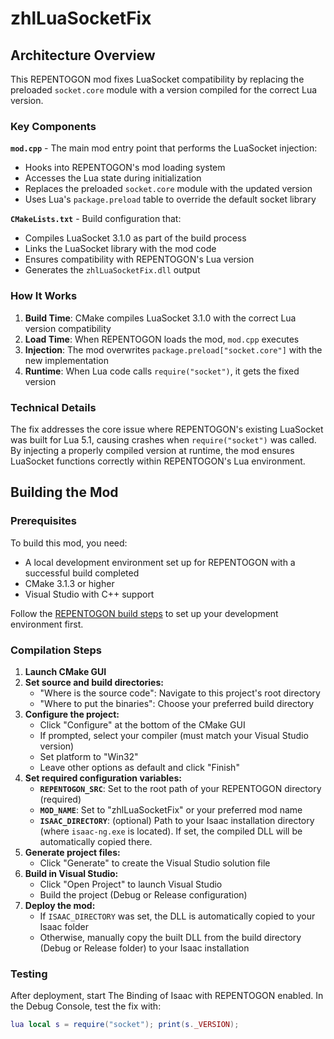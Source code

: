 
# zhlLuaSocketFix

## Architecture Overview

This REPENTOGON mod fixes LuaSocket compatibility by replacing the preloaded `socket.core` module with a version compiled for the correct Lua version.

### Key Components

**`mod.cpp`** - The main mod entry point that performs the LuaSocket injection:
- Hooks into REPENTOGON's mod loading system
- Accesses the Lua state during initialization
- Replaces the preloaded `socket.core` module with the updated version
- Uses Lua's `package.preload` table to override the default socket library

**`CMakeLists.txt`** - Build configuration that:
- Compiles LuaSocket 3.1.0 as part of the build process
- Links the LuaSocket library with the mod code
- Ensures compatibility with REPENTOGON's Lua version
- Generates the `zhlLuaSocketFix.dll` output

### How It Works

1. **Build Time**: CMake compiles LuaSocket 3.1.0 with the correct Lua version compatibility
2. **Load Time**: When REPENTOGON loads the mod, `mod.cpp` executes
3. **Injection**: The mod overwrites `package.preload["socket.core"]` with the new implementation
4. **Runtime**: When Lua code calls `require("socket")`, it gets the fixed version

### Technical Details

The fix addresses the core issue where REPENTOGON's existing LuaSocket was built for Lua 5.1, causing crashes when `require("socket")` was called. By injecting a properly compiled version at runtime, the mod ensures LuaSocket functions correctly within REPENTOGON's Lua environment.

## Building the Mod

### Prerequisites

To build this mod, you need:
- A local development environment set up for REPENTOGON with a successful build completed
- CMake 3.1.3 or higher
- Visual Studio with C++ support

Follow the [REPENTOGON build steps](https://github.com/TeamREPENTOGON/REPENTOGON?tab=readme-ov-file#building) to set up your development environment first.

### Compilation Steps

1. **Launch CMake GUI**
2. **Set source and build directories:**
   - "Where is the source code": Navigate to this project's root directory
   - "Where to put the binaries": Choose your preferred build directory
3. **Configure the project:**
   - Click "Configure" at the bottom of the CMake GUI
   - If prompted, select your compiler (must match your Visual Studio version)
   - Set platform to "Win32"
   - Leave other options as default and click "Finish"
4. **Set required configuration variables:**
   - **`REPENTOGON_SRC`**: Set to the root path of your REPENTOGON directory (required)
   - **`MOD_NAME`**: Set to "zhlLuaSocketFix" or your preferred mod name
   - **`ISAAC_DIRECTORY`**: (optional) Path to your Isaac installation directory (where `isaac-ng.exe` is located). If set, the compiled DLL will be automatically copied there.
5. **Generate project files:**
   - Click "Generate" to create the Visual Studio solution file
6. **Build in Visual Studio:**
   - Click "Open Project" to launch Visual Studio
   - Build the project (Debug or Release configuration)
7. **Deploy the mod:**
   - If `ISAAC_DIRECTORY` was set, the DLL is automatically copied to your Isaac folder
   - Otherwise, manually copy the built DLL from the build directory (Debug or Release folder) to your Isaac installation

### Testing

After deployment, start The Binding of Isaac with REPENTOGON enabled. In the Debug Console, test the fix with:
```lua
lua local s = require("socket"); print(s._VERSION);
```